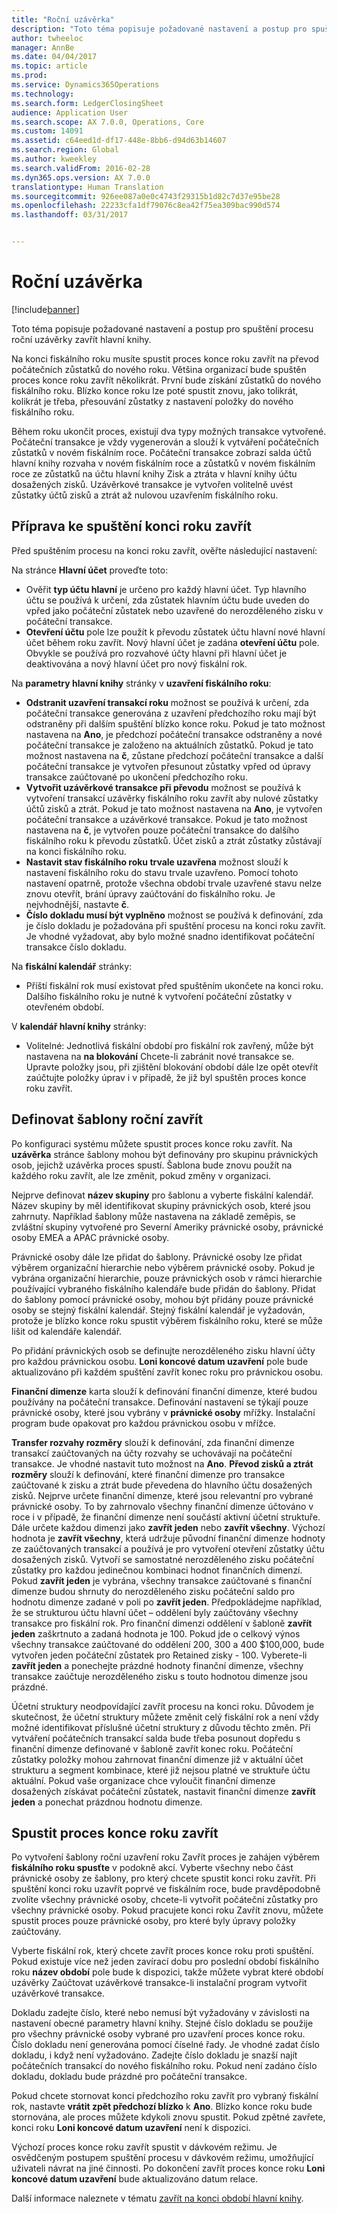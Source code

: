 ```yaml
---
title: "Roční uzávěrka"
description: "Toto téma popisuje požadované nastavení a postup pro spuštění procesu roční uzávěrky zavřít hlavní knihy."
author: twheeloc
manager: AnnBe
ms.date: 04/04/2017
ms.topic: article
ms.prod: 
ms.service: Dynamics365Operations
ms.technology: 
ms.search.form: LedgerClosingSheet
audience: Application User
ms.search.scope: AX 7.0.0, Operations, Core
ms.custom: 14091
ms.assetid: c64eed1d-df17-448e-8bb6-d94d63b14607
ms.search.region: Global
ms.author: kweekley
ms.search.validFrom: 2016-02-28
ms.dyn365.ops.version: AX 7.0.0
translationtype: Human Translation
ms.sourcegitcommit: 926ee087a0e0c4743f29315b1d82c7d37e95be28
ms.openlocfilehash: 22233cfa1df79076c8ea42f75ea309bac990d574
ms.lasthandoff: 03/31/2017


---
```


# <a name="year-end-close"></a>Roční uzávěrka

[!include[banner](../includes/banner.md)]


Toto téma popisuje požadované nastavení a postup pro spuštění procesu roční uzávěrky zavřít hlavní knihy. 

Na konci fiskálního roku musíte spustit proces konce roku zavřít na převod počátečních zůstatků do nového roku. Většina organizací bude spuštěn proces konce roku zavřít několikrát. První bude získání zůstatků do nového fiskálního roku. Blízko konce roku lze poté spustit znovu, jako tolikrát, kolikrát je třeba, přesouvání zůstatky z nastavení položky do nového fiskálního roku. 

Během roku ukončit proces, existují dva typy možných transakce vytvořené. Počáteční transakce je vždy vygenerován a slouží k vytváření počátečních zůstatků v novém fiskálním roce. Počáteční transakce zobrazí salda účtů hlavní knihy rozvaha v novém fiskálním roce a zůstatků v novém fiskálním roce ze zůstatků na účtu hlavní knihy Zisk a ztráta v hlavní knihy účtu dosažených zisků. Uzávěrkové transakce je vytvořen volitelně uvést zůstatky účtů zisků a ztrát až nulovou uzavřením fiskálního roku.

## <a name="prepare-to-run-the-year-end-close"></a>Příprava ke spuštění konci roku zavřít
Před spuštěním procesu na konci roku zavřít, ověřte následující nastavení: 

Na stránce **Hlavní účet** proveďte toto:

-   Ověřit **typ účtu hlavní** je určeno pro každý hlavní účet. Typ hlavního účtu se používá k určení, zda zůstatek hlavním účtu bude uveden do vpřed jako počáteční zůstatek nebo uzavřené do nerozděleného zisku v počáteční transakce.
-   **Otevření účtu** pole lze použít k převodu zůstatek účtu hlavní nové hlavní účet během roku zavřít. Nový hlavní účet je zadána **otevření účtu** pole. Obvykle se používá pro rozvahové účty hlavní při hlavní účet je deaktivována a nový hlavní účet pro nový fiskální rok.

Na **parametry hlavní knihy** stránky v **uzavření fiskálního roku**:

-   **Odstranit uzavření transakcí roku** možnost se používá k určení, zda počáteční transakce generována z uzavření předchozího roku mají být odstraněny při dalším spuštění blízko konce roku. Pokud je tato možnost nastavena na **Ano**, je předchozí počáteční transakce odstraněny a nové počáteční transakce je založeno na aktuálních zůstatků. Pokud je tato možnost nastavena na **č**, zůstane předchozí počáteční transakce a další počáteční transakce je vytvořen přesunout zůstatky vpřed od úpravy transakce zaúčtované po ukončení předchozího roku.
-   **Vytvořit uzávěrkové transakce při převodu** možnost se používá k vytvoření transakcí uzávěrky fiskálního roku zavřít aby nulové zůstatky účtů zisků a ztrát. Pokud je tato možnost nastavena na **Ano**, je vytvořen počáteční transakce a uzávěrkové transakce. Pokud je tato možnost nastavena na **č**, je vytvořen pouze počáteční transakce do dalšího fiskálního roku k převodu zůstatků. Účet zisků a ztrát zůstatky zůstávají na konci fiskálního roku.
-   **Nastavit stav fiskálního roku trvale uzavřena** možnost slouží k nastavení fiskálního roku do stavu trvale uzavřeno. Pomocí tohoto nastavení opatrně, protože všechna období trvale uzavřené stavu nelze znovu otevřít, brání úpravy zaúčtování do fiskálního roku. Je nejvhodnější, nastavte **č**.
-   **Číslo dokladu musí být vyplněno** možnost se používá k definování, zda je číslo dokladu je požadována při spuštění procesu na konci roku zavřít. Je vhodné vyžadovat, aby bylo možné snadno identifikovat počáteční transakce číslo dokladu.

Na **fiskální kalendář** stránky:

-   Příští fiskální rok musí existovat před spuštěním ukončete na konci roku. Dalšího fiskálního roku je nutné k vytvoření počáteční zůstatky v otevřeném období.

V **kalendář hlavní knihy** stránky:

-   Volitelné: Jednotlivá fiskální období pro fiskální rok zavřený, může být nastavena na **na blokování** Chcete-li zabránit nové transakce se. Upravte položky jsou, při zjištění blokování období dále lze opět otevřít zaúčtujte položky úprav i v případě, že již byl spuštěn proces konce roku zavřít.

## <a name="define-year-end-close-templates"></a>Definovat šablony roční zavřít
Po konfiguraci systému můžete spustit proces konce roku zavřít. Na **uzávěrka** stránce šablony mohou být definovány pro skupinu právnických osob, jejichž uzávěrka proces spustí. Šablona bude znovu použít na každého roku zavřít, ale lze změnit, pokud změny v organizaci. 

Nejprve definovat **název skupiny** pro šablonu a vyberte fiskální kalendář. Název skupiny by měl identifikovat skupiny právnických osob, které jsou zahrnuty.  Například šablony může nastavena na základě zeměpis, se zvláštní skupiny vytvořené pro Severní Ameriky právnické osoby, právnické osoby EMEA a APAC právnické osoby. 

Právnické osoby dále lze přidat do šablony. Právnické osoby lze přidat výběrem organizační hierarchie nebo výběrem právnické osoby. Pokud je vybrána organizační hierarchie, pouze právnických osob v rámci hierarchie používající vybraného fiskálního kalendáře bude přidán do šablony. Přidat do šablony pomocí právnické osoby, mohou být přidány pouze právnické osoby se stejný fiskální kalendář. Stejný fiskální kalendář je vyžadován, protože je blízko konce roku spustit výběrem fiskálního roku, které se může lišit od kalendáře kalendář. 

Po přidání právnických osob se definujte nerozděleného zisku hlavní účty pro každou právnickou osobu. **Loni koncové datum uzavření** pole bude aktualizováno při každém spuštění zavřít konec roku pro právnickou osobu. 

**Finanční dimenze** karta slouží k definování finanční dimenze, které budou používány na počáteční transakce. Definování nastavení se týkají pouze právnické osoby, které jsou vybrány v **právnické osoby** mřížky. Instalační program bude opakovat pro každou právnickou osobu v mřížce. 

**Transfer rozvahy rozměry** slouží k definování, zda finanční dimenze transakcí zaúčtovaných na účty rozvahy se uchovávají na počáteční transakce. Je vhodné nastavit tuto možnost na **Ano**. **Převod zisků a ztrát rozměry** slouží k definování, které finanční dimenze pro transakce zaúčtované k zisku a ztrát bude převedena do hlavního účtu dosažených zisků. Nejprve určete finanční dimenze, které jsou relevantní pro vybrané právnické osoby. To by zahrnovalo všechny finanční dimenze účtováno v roce i v případě, že finanční dimenze není součástí aktivní účetní struktuře. Dále určete každou dimenzi jako **zavřít jeden** nebo **zavřít všechny**.  Výchozí hodnota je **zavřít všechny**, která udržuje původní finanční dimenze hodnoty ze zaúčtovaných transakcí a používá je pro vytvoření otevření zůstatky účtu dosažených zisků. Vytvoří se samostatné nerozděleného zisku počáteční zůstatky pro každou jedinečnou kombinaci hodnot finančních dimenzí. Pokud **zavřít jeden** je vybrána, všechny transakce zaúčtované s finanční dimenze budou shrnuty do nerozděleného zisku počáteční saldo pro hodnotu dimenze zadané v poli po **zavřít jeden**. Předpokládejme například, že se strukturou účtu hlavní účet – oddělení byly zaúčtovány všechny transakce pro fiskální rok. Pro finanční dimenzi oddělení v šabloně **zavřít jeden** zaškrtnuto a zadaná hodnota je 100. Pokud jde o celkový výnos všechny transakce zaúčtované do oddělení 200, 300 a 400 $100,000, bude vytvořen jeden počáteční zůstatek pro Retained zisky - 100. Vyberete-li **zavřít jeden** a ponechejte prázdné hodnoty finanční dimenze, všechny transakce zaúčtuje nerozděleného zisku s touto hodnotou dimenze jsou prázdné. 

Účetní struktury neodpovídající zavřít procesu na konci roku. Důvodem je skutečnost, že účetní struktury můžete změnit celý fiskální rok a není vždy možné identifikovat příslušné účetní struktury z důvodu těchto změn.  Při vytváření počátečních transakcí salda bude třeba posunout dopředu s finanční dimenze definované v šabloně zavřít konec roku. Počáteční zůstatky položky mohou zahrnovat finanční dimenze již v aktuální účet strukturu a segment kombinace, které již nejsou platné ve struktuře účtu aktuální. Pokud vaše organizace chce vyloučit finanční dimenze dosažených získávat počáteční zůstatek, nastavit finanční dimenze **zavřít jeden** a ponechat prázdnou hodnotu dimenze.

## <a name="run-the-year-end-close-process"></a>Spustit proces konce roku zavřít
Po vytvoření šablony roční uzavření roku Zavřít proces je zahájen výběrem **fiskálního roku spusťte** v podokně akcí. Vyberte všechny nebo část právnické osoby ze šablony, pro který chcete spustit konci roku zavřít. Při spuštění konci roku uzavřít poprvé ve fiskálním roce, bude pravděpodobně zvolíte všechny právnické osoby, chcete-li vytvořit počáteční zůstatky pro všechny právnické osoby. Pokud pracujete konci roku Zavřít znovu, můžete spustit proces pouze právnické osoby, pro které byly úpravy položky zaúčtovány. 

Vyberte fiskální rok, který chcete zavřít proces konce roku proti spuštění. Pokud existuje více než jeden zavírací dobu pro poslední období fiskálního roku **název období** pole bude k dispozici, takže můžete vybrat které období uzávěrky Zaúčtovat uzávěrkové transakce-li instalační program vytvořit uzávěrkové transakce. 

Dokladu zadejte číslo, které nebo nemusí být vyžadovány v závislosti na nastavení obecné parametry hlavní knihy. Stejné číslo dokladu se použije pro všechny právnické osoby vybrané pro uzavření proces konce roku. Číslo dokladu není generována pomocí číselné řady. Je vhodné zadat číslo dokladu, i když není vyžadováno. Zadejte číslo dokladu je snazší najít počátečních transakcí do nového fiskálního roku. Pokud není zadáno číslo dokladu, dokladu bude prázdné pro počáteční transakce. 

Pokud chcete stornovat konci předchozího roku zavřít pro vybraný fiskální rok, nastavte **vrátit zpět předchozí blízko** k **Ano**. Blízko konce roku bude stornována, ale proces můžete kdykoli znovu spustit. Pokud zpětné zavřete, konci roku **Loni koncové datum uzavření** není k dispozici. 

Výchozí proces konce roku zavřít spustit v dávkovém režimu. Je osvědčeným postupem spuštění procesu v dávkovém režimu, umožňující uživateli návrat na jiné činnosti. Po dokončení zavřít proces konce roku **Loni koncové datum uzavření** bude aktualizováno datum relace.

Další informace naleznete v tématu [zavřít na konci období hlavní knihy](close-general-ledger-at-period-end.md).




